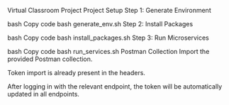 Virtual Classroom Project
Project Setup
Step 1: Generate Environment

bash
Copy code
bash generate_env.sh
Step 2: Install Packages

bash
Copy code
bash install_packages.sh
Step 3: Run Microservices

bash
Copy code
bash run_services.sh
Postman Collection
Import the provided Postman collection.

Token import is already present in the headers.

After logging in with the relevant endpoint, the token will be automatically updated in all endpoints.
